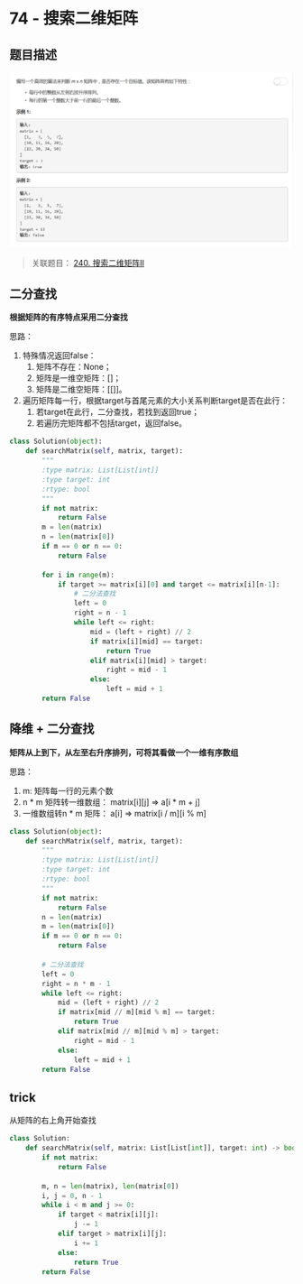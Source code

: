 # 74 - 搜索二维矩阵

## 题目描述
![problem](images/74.png)

>关联题目： [240. 搜索二维矩阵II](https://github.com/Rosevil1874/LeetCode/tree/master/Python-Solution/240_Search-a-2D-Matrix-II)  

## 二分查找
**根据矩阵的有序特点采用二分查找**

思路：
1. 特殊情况返回false：
    1. 矩阵不存在：None；
    2. 矩阵是一维空矩阵：[]；
    3. 矩阵是二维空矩阵：[[]]。
2. 遍历矩阵每一行，根据target与首尾元素的大小关系判断target是否在此行：
    1. 若target在此行，二分查找，若找到返回true；
    2. 若遍历完矩阵都不包括target，返回false。

```python
class Solution(object):
    def searchMatrix(self, matrix, target):
        """
        :type matrix: List[List[int]]
        :type target: int
        :rtype: bool
        """
        if not matrix:
            return False
        m = len(matrix)
        n = len(matrix[0])
        if m == 0 or n == 0:
            return False

        for i in range(m):
            if target >= matrix[i][0] and target <= matrix[i][n-1]:
                # 二分法查找
                left = 0
                right = n - 1
                while left <= right:
                    mid = (left + right) // 2
                    if matrix[i][mid] == target:
                        return True
                    elif matrix[i][mid] > target:
                        right = mid - 1
                    else:
                        left = mid + 1
        return False
```

## 降维 + 二分查找
**矩阵从上到下，从左至右升序排列，可将其看做一个一维有序数组**

思路：
1. m: 矩阵每一行的元素个数
2. n * m 矩阵转一维数组： matrix[i][j] => a[i * m + j]
3. 一维数组转n * m 矩阵： a[i] => matrix[i / m][i % m]

```python
class Solution(object):
    def searchMatrix(self, matrix, target):
        """
        :type matrix: List[List[int]]
        :type target: int
        :rtype: bool
        """
        if not matrix:
            return False
        n = len(matrix)
        m = len(matrix[0])
        if m == 0 or n == 0:
            return False

        # 二分法查找
        left = 0
        right = n * m - 1
        while left <= right:
            mid = (left + right) // 2
            if matrix[mid // m][mid % m] == target:
                return True
            elif matrix[mid // m][mid % m] > target:
                right = mid - 1
            else:
                left = mid + 1
        return False
```

## trick

从矩阵的右上角开始查找

```python
class Solution:
    def searchMatrix(self, matrix: List[List[int]], target: int) -> bool:
        if not matrix:
            return False
        
        m, n = len(matrix), len(matrix[0])
        i, j = 0, n - 1
        while i < m and j >= 0:
            if target < matrix[i][j]:
                j -= 1
            elif target > matrix[i][j]:
                i += 1
            else:
                return True
        return False
```